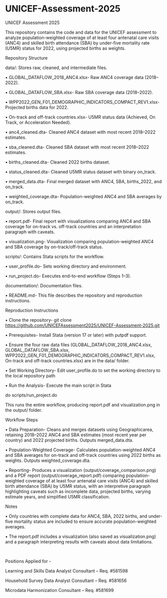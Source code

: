 # UNICEF-Assessment-2025



UNICEF Assessment 2025

This repository contains the code and data for the UNICEF assessment to analyze population-weighted coverage of at least four antenatal care visits (ANC4) and skilled birth attendance (SBA) by under-five mortality rate (U5MR) status for 2022, using projected births as weights.

Repository Structure

data/: Stores raw, cleaned, and intermediate files.

•	GLOBAL\_DATAFLOW\_2018\_ANC4.xlsx- Raw ANC4 coverage data (2018–2022).

•	GLOBAL\_DATAFLOW\_SBA.xlsx- Raw SBA coverage data (2018–2022).

•	WPP2022\_GEN\_F01\_DEMOGRAPHIC\_INDICATORS\_COMPACT\_REV1.xlsx- Projected births data for 2022.

•	On-track and off-track countries.xlsx- U5MR status data (Achieved, On Track, or Acceleration Needed).

•	anc4\_cleaned.dta- Cleaned ANC4 dataset with most recent 2018–2022 estimates.

•	sba\_cleaned.dta- Cleaned SBA dataset with most recent 2018–2022 estimates.

•	births\_cleaned.dta- Cleaned 2022 births dataset.

•	status\_cleaned.dta- Cleaned U5MR status dataset with binary on\_track.

•	merged\_data.dta- Final merged dataset with ANC4, SBA, births\_2022, and on\_track.

•	weighted\_coverage.dta- Population-weighted ANC4 and SBA averages by on\_track.

output/: Stores output files.

•	report.pdf- Final report with visualizations comparing ANC4 and SBA coverage for on-track vs. off-track countries and an interpretation paragraph with caveats.

•	visualization.png- Visualization comparing population-weighted ANC4 and SBA coverage by on-track/off-track status.

scripts/: Contains Stata scripts for the workflow.

•	user\_profile.do- Sets working directory and environment.

•	run\_project.do- Executes end-to-end workflow (Steps 1–3).

documentation/: Documentation files.

•	README.md- This file describes the repository and reproduction instructions.

Reproduction Instructions

•	Clone the repository- git clone https://github.com/UNICEFAssessment2025/UNICEF-Assessment-2025.git

•	Prerequisites- Install Stata (version 17 or later) with putpdf support.

•	Ensure the four raw data files (GLOBAL\_DATAFLOW\_2018\_ANC4.xlsx, GLOBAL\_DATAFLOW\_SBA.xlsx, WPP2022\_GEN\_F01\_DEMOGRAPHIC\_INDICATORS\_COMPACT\_REV1.xlsx, On-track and off-track countries.xlsx) are in the data/ folder.

•	Set Working Directory- Edit user\_profile.do to set the working directory to the local repository path

•	Run the Analysis- Execute the main script in Stata

do scripts/run\_project.do

This runs the entire workflow, producing report.pdf and visualization.png in the output/ folder.

Workflow Steps

•	Data Preparation- Cleans and merges datasets using Geographicarea, retaining 2018–2022 ANC4 and SBA estimates (most recent year per country) and 2022 projected births. Outputs merged\_data.dta.

•	Population-Weighted Coverage- Calculates population-weighted ANC4 and SBA averages for on-track and off-track countries using 2022 births as weights. Outputs weighted\_coverage.dta.

•	Reporting- Produces a visualization (output/coverage\_comparison.png) and a PDF report (output/coverage\_report.pdf) comparing population-weighted coverage of at least four antenatal care visits (ANC4) and skilled birth attendance (SBA) by U5MR status, with an interpretive paragraph highlighting caveats such as incomplete data, projected births, varying estimate years, and simplified U5MR classification.

Notes

•	Only countries with complete data for ANC4, SBA, 2022 births, and under-five mortality status are included to ensure accurate population-weighted averages.

•	The report.pdf includes a visualization (also saved as visualization.png) and a paragraph interpreting results with caveats about data limitations.



&nbsp;

Positions Applied for -

Learning and Skills Data Analyst Consultant – Req. #581598

Household Survey Data Analyst Consultant – Req. #581656

Microdata Harmonization Consultant – Req. #581699

